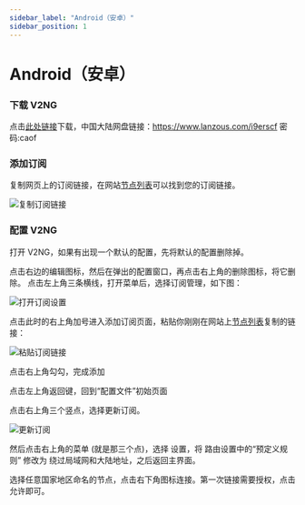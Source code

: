 ```yaml
---
sidebar_label: "Android（安卓）"
sidebar_position: 1
---
```


# Android（安卓）

### 下载 V2NG

点击[此处链接](https://panel.libcyber.xyz/clients/LibCyber-V2NG.apk)下载，中国大陆网盘链接：https://www.lanzous.com/i9erscf 密码:caof

### 添加订阅

复制网页上的订阅链接，在网站[节点列表](https://panel.libcyber.xyz/nodeList)可以找到您的订阅链接。

![复制订阅链接][sub-link]

### 配置 V2NG

打开 V2NG，如果有出现一个默认的配置，先将默认的配置删除掉。

点击右边的编辑图标，然后在弹出的配置窗口，再点击右上角的删除图标，将它删除。 点击左上角三条横线，打开菜单后，选择订阅管理，如下图：

![打开订阅设置][sub-setting]

点击此时的右上角加号进入添加订阅页面，粘贴你刚刚在网站上[节点列表](https://panel.libcyber.xyz/nodeList)复制的链接：

![粘贴订阅链接][paste-link]

点击右上角勾勾，完成添加

点击左上角返回键，回到“配置文件”初始页面

点击右上角三个竖点，选择更新订阅。

![更新订阅][update-sub]



然后点击右上角的菜单 (就是那三个点)，选择 设置，将 路由设置中的“预定义规则” 修改为 绕过局域网和大陆地址，之后返回主界面。

选择任意国家地区命名的节点，点击右下角图标连接。第一次链接需要授权，点击允许即可。

[sub-link]: /img/v2-android/sub-link.jpg "复制订阅链接"
[sub-setting]: /img/v2-android/sub-setting.jpg "打开订阅设置"
[paste-link]: /img/v2-android/paste-link.jpg "粘贴订阅链接"
[update-sub]: /img/v2-android/update-sub.jpg "更新订阅"